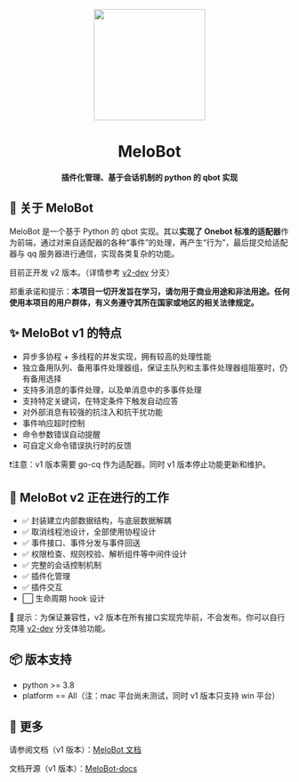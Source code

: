 <div align="center">
<img width=200 src="https://proj.glowmem.com/MeloBot/images/icon.png" />
<h1>MeloBot</h1>
<p><strong>插件化管理、基于会话机制的 python 的 qbot 实现</strong></p>
</div>

## 🎉 关于 MeloBot

MeloBot 是一个基于 Python 的 qbot 实现。其以**实现了 Onebot 标准的适配器**作为前端，通过对来自适配器的各种“事件”的处理，再产生“行为”，最后提交给适配器与 qq 服务器进行通信，实现各类复杂的功能。

目前正开发 v2 版本。（详情参考 [v2-dev](https://github.com/AiCorein/Qbot-MeloBot/tree/v2-dev) 分支）

郑重承诺和提示：**本项目一切开发旨在学习，请勿用于商业用途和非法用途。任何使用本项目的用户群体，有义务遵守其所在国家或地区的相关法律规定。**

## ✨ MeloBot v1 的特点

- 异步多协程 + 多线程的并发实现，拥有较高的处理性能
- 独立备用队列、备用事件处理器组，保证主队列和主事件处理器组阻塞时，仍有备用选择
- 支持多消息的事件处理，以及单消息中的多事件处理
- 支持特定关键词，在特定条件下触发自动应答
- 对外部消息有较强的抗注入和抗干扰功能
- 事件响应超时控制
- 命令参数错误自动提醒
- 可自定义命令错误执行时的反馈

❗注意：v1 版本需要 go-cq 作为适配器。同时 v1 版本停止功能更新和维护。

## 🚧 MeloBot v2 正在进行的工作

- ✅ 封装建立内部数据结构，与底层数据解耦
- ✅ 取消线程池设计，全部使用协程设计
- ✅ 事件接口、事件分发与事件回送
- ✅ 权限检查、规则校验、解析组件等中间件设计
- ✅ 完整的会话控制机制
- ✅ 插件化管理
- ✅ 插件交互
- ⬜ 生命周期 hook 设计

🌱 提示：为保证兼容性，v2 版本在所有接口实现完毕前，不会发布。你可以自行克隆 [v2-dev](https://github.com/AiCorein/Qbot-MeloBot/tree/v2-dev) 分支体验功能。

## 📦️ 版本支持

- python >= 3.8
- platform == All（注：mac 平台尚未测试，同时 v1 版本只支持 win 平台）

## 💬 更多

请参阅文档（v1 版本）：[MeloBot 文档](https://proj.glowmem.com/MeloBot/)

文档开源（v1 版本）：[MeloBot-docs](https://github.com/AiCorein/Qbot-MeloBot-docs)

